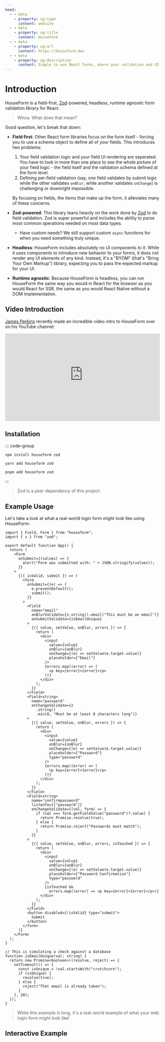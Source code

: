 ```yaml
---
head:
  - - meta
    - property: og:type
      content: website
  - - meta
    - property: og:title
      content: HouseForm
  - - meta
    - property: og:url
      content: https://houseform.dev
  - - meta
    - property: og:description
      content: Simple to use React forms, where your validation and UI code live in harmony.
---
```


# Introduction

HouseForm is a field-first, [Zod](https://github.com/colinhacks/zod)-powered, headless, runtime agnostic form validation library for React.

> Whoa. What does that mean?

Good question, let's break that down:

- **Field first**: Other React form libraries focus on the form itself - forcing you to use a schema object to define all of your fields. This introduces two problems:

  1. Your field validation logic and your field UI rendering are separated. You have to look in more than one place to see the whole picture of your field logic - the field itself and the validation schema defined at the form level.
  2. Defining per-field validation (say, one field validates by submit logic while the other validates `onBlur`, while another validates `onChange`) is challenging or downright impossible.

  By focusing on fields, the items that make up the form, it alleviates many of these concerns.

- **Zod-powered**: This library leans heavily on the work done by [Zod](https://github.com/colinhacks/zod) to do field validation. Zod is super powerful and includes the ability to parse most common operations needed on most data types.

  - Have custom needs? We still support custom `async` functions for when you need something truly unique.

- **Headless**: HouseForm includes absolutely no UI components to it. While it uses components to introduce new behavior to your forms, it does not render any UI elements of any kind. Instead, it's a "BYOM" (that's "Bring Your Own Markup") library, expecting you to pass the expected markup for your UI.
- **Runtime agnostic**: Because HouseForm is headless, you can run HouseForm the same way you would in React for the browser as you would React for SSR, the same as you would React Native without a DOM implementation.

## Video Introduction

[James Perkins](https://www.youtube.com/@james-perkins) recently made an incredible video intro to HouseForm over on his YouTube channel:

<div align="center">
<iframe width="560" style="aspect-ratio: 16/9; max-width: 100%;" src="https://www.youtube-nocookie.com/embed/bQVUGx8rSuQ" title="YouTube video player" frameborder="0" allow="accelerometer; autoplay; clipboard-write; encrypted-media; gyroscope; picture-in-picture; web-share" allowfullscreen></iframe>
</div>

## Installation

::: code-group

```shell [npm]
npm install houseform zod
```

```shell [yarn]
yarn add houseform zod
```

```shell [pnpm]
pnpm add houseform zod
```

:::

> Zod is a peer dependency of this project.

## Example Usage

Let's take a look at what a real-world login form might look like using HouseForm:

```tsx
import { Field, Form } from "houseform";
import { z } from "zod";

export default function App() {
  return (
    <Form
      onSubmit={(values) => {
        alert("Form was submitted with: " + JSON.stringify(values));
      }}
    >
      {({ isValid, submit }) => (
        <form
          onSubmit={(e) => {
            e.preventDefault();
            submit();
          }}
        >
          <Field
            name="email"
            onBlurValidate={z.string().email("This must be an email")}
            onSubmitValidate={isEmailUnique}
          >
            {({ value, setValue, onBlur, errors }) => {
              return (
                <div>
                  <input
                    value={value}
                    onBlur={onBlur}
                    onChange={(e) => setValue(e.target.value)}
                    placeholder={"Email"}
                  />
                  {errors.map((error) => (
                    <p key={error}>{error}</p>
                  ))}
                </div>
              );
            }}
          </Field>
          <Field<string>
            name="password"
            onChangeValidate={z
              .string()
              .min(8, "Must be at least 8 characters long")}
          >
            {({ value, setValue, onBlur, errors }) => {
              return (
                <div>
                  <input
                    value={value}
                    onBlur={onBlur}
                    onChange={(e) => setValue(e.target.value)}
                    placeholder={"Password"}
                    type="password"
                  />
                  {errors.map((error) => (
                    <p key={error}>{error}</p>
                  ))}
                </div>
              );
            }}
          </Field>
          <Field<string>
            name="confirmpassword"
            listenTo={["password"]}
            onChangeValidate={(val, form) => {
              if (val === form.getFieldValue("password")?.value) {
                return Promise.resolve(true);
              } else {
                return Promise.reject("Passwords must match");
              }
            }}
          >
            {({ value, setValue, onBlur, errors, isTouched }) => {
              return (
                <div>
                  <input
                    value={value}
                    onBlur={onBlur}
                    onChange={(e) => setValue(e.target.value)}
                    placeholder={"Password Confirmation"}
                    type="password"
                  />
                  {isTouched &&
                    errors.map((error) => <p key={error}>{error}</p>)}
                </div>
              );
            }}
          </Field>
          <button disabled={!isValid} type="submit">
            Submit
          </button>
        </form>
      )}
    </Form>
  );
}

// This is simulating a check against a database
function isEmailUnique(val: string) {
  return new Promise<boolean>((resolve, reject) => {
    setTimeout(() => {
      const isUnique = !val.startsWith("crutchcorn");
      if (isUnique) {
        resolve(true);
      } else {
        reject("That email is already taken");
      }
    }, 20);
  });
}
```

> While this example is long, it's a real-world example of what your web login form might look like!

## Interactive Example

<ClickToIFrame title="HouseForm StackBlitz Example" src="https://stackblitz.com/edit/houseform-v1-example?embed=1&file=App.tsx"/>
